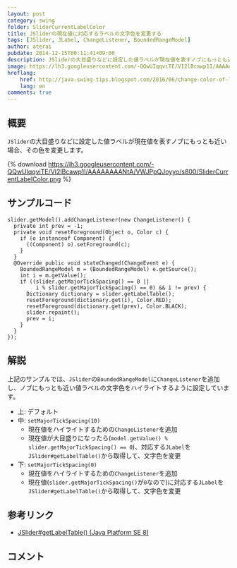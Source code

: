 ```yaml
---
layout: post
category: swing
folder: SliderCurrentLabelColor
title: JSliderの現在値に対応するラベルの文字色を変更する
tags: [JSlider, JLabel, ChangeListener, BoundedRangeModel]
author: aterai
pubdate: 2014-12-15T00:11:41+09:00
description: JSliderの大目盛りなどに設定した値ラベルが現在値を表すノブにもっとも近い場合、その色を変更します。
image: https://lh3.googleusercontent.com/-QQwUIqqviTE/VI2lBcawp1I/AAAAAAAANtA/VWJPpQJoyyo/s800/SliderCurrentLabelColor.png
hreflang:
    href: http://java-swing-tips.blogspot.com/2016/06/change-color-of-label-represents.html
    lang: en
comments: true
---
```

## 概要
`JSlider`の大目盛りなどに設定した値ラベルが現在値を表すノブにもっとも近い場合、その色を変更します。

{% download https://lh3.googleusercontent.com/-QQwUIqqviTE/VI2lBcawp1I/AAAAAAAANtA/VWJPpQJoyyo/s800/SliderCurrentLabelColor.png %}

## サンプルコード
<pre class="prettyprint"><code>slider.getModel().addChangeListener(new ChangeListener() {
  private int prev = -1;
  private void resetForeground(Object o, Color c) {
    if (o instanceof Component) {
      ((Component) o).setForeground(c);
    }
  }
  @Override public void stateChanged(ChangeEvent e) {
    BoundedRangeModel m = (BoundedRangeModel) e.getSource();
    int i = m.getValue();
    if ((slider.getMajorTickSpacing() == 0 ||
         i % slider.getMajorTickSpacing() == 0) &amp;&amp; i != prev) {
      Dictionary dictionary = slider.getLabelTable();
      resetForeground(dictionary.get(i), Color.RED);
      resetForeground(dictionary.get(prev), Color.BLACK);
      slider.repaint();
      prev = i;
    }
  }
});
</code></pre>

## 解説
上記のサンプルでは、`JSlider`の`BoundedRangeModel`に`ChangeListener`を追加し、ノブにもっとも近い値ラベルの文字色をハイライトするように設定しています。

- 上: デフォルト
- 中: `setMajorTickSpacing(10)`
    - 現在値をハイライトするための`ChangeListener`を追加
    - 現在値が大目盛りになったら(`model.getValue() % slider.getMajorTickSpacing() == 0`)、対応する`JLabel`を`JSlider#getLabelTable()`から取得して、文字色を変更
- 下: `setMajorTickSpacing(0)`
    - 現在値をハイライトするための`ChangeListener`を追加
    - 現在値(`slider.getMajorTickSpacing()`が`0`なので)に対応する`JLabel`を`JSlider#getLabelTable()`から取得して、文字色を変更

<!-- dummy comment line for breaking list -->

## 参考リンク
- [JSlider#getLabelTable() (Java Platform SE 8)](https://docs.oracle.com/javase/jp/8/docs/api/javax/swing/JSlider.html#getLabelTable--)

<!-- dummy comment line for breaking list -->

## コメント
